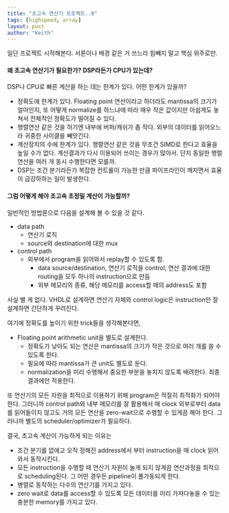 ```yaml
---
title: "초고속 연산기 프로젝트..0"
tags: [highspeed, array]
layout: post
author: "Keith"
---
```


일단 프로젝트 시작해본다. 서론이나 배경 같은 거 쓰느라 힘빼지 말고 핵심 위주로만.

#### 왜 초고속 연산기가 필요한가? DSP라든가 CPU가 있는데?

DSP나 CPU로 빠른 계산을 하는 데는 한계가 있다. 어떤 한계가 있을까?

- 정확도에 한계가 있다. Floating point 연산이라고 하더라도 mantissa의 크기가 얼마인지, 또 어떻게 normalize를 하느냐에 따라 매우 작은 값이지만 아쉽게도 놓쳐서 전체적인 정확도가 떨어질 수 있다.
- 행렬연산 같은 것을 하기엔 내부에 버퍼/캐쉬가 좀 작다. 외부의 데이터를 읽어오느라 귀중한 사이클을 빼앗긴다.
- 계산장치의 수에 한계가 있다. 행렬연산 같은 것을 무조건 SIMD로 한다고 효율을 높일 수가 없다. 계산결과가 다시 이용되어 쓰이는 경우가 많아서. 단지 동일한 행렬연산을 여러 개 동시 수행한다면 모를까.
- DSP는 조건 분기라든가 복잡한 컨트롤이 가능한 만큼 파이프라인이 깨지면서 효율이 급강하하는 일이 발생한다.

#### 그럼 어떻게 해야 초고속 초정밀 계산이 가능할까?

일반적인 방법론으로 다음을 설계해 볼 수 있을 것 같다.
- data path
  - 연산기 로직
  - source와 destination에 대한 mux
- control path
  - 외부에서 program을 읽어와서 replay할 수 있도록 함.
    - data source/destination, 연산기 로직을 control, 연산 결과에 대한 routing을 모두 하나의 instruction으로 만듬
    - 외부 메모리의 종류, 해당 메모리를 access할 때의 address도 포함

사실 별 게 없다. VHDL로 설계하면 연산기 자체와 control logic은 instruction만 잘 설계하면 간단하게 꾸려진다.

여기에 정확도를 높이기 위한 trick들을 생각해본다면,

- Floating point arithmetic unit을 별도로 설계한다. 
  - 정확도가 낮아도 되는 연산은 mantissa의 크기가 작은 것으로 여러 개를 쓸 수 있도록 한다.
  - 필요에 따라 mantissa가 큰 unit도 별도로 둔다.
  - normalization을 미리 수행해서 중요한 부분을 놓치지 않도록 배려한다. 최종 결과에만 적용한다.

또 연산기의 모든 자원을 최적으로 이용하기 위해 program은 적절히 최적화가 되어야 한다. 그러니까 control path와 내부 메모리를 잘 활용해서 매 clock 외부로부터 data를 읽어들이지 않고도 거의 모든 연산을 zero-wait으로 수행할 수 있게끔 해야 한다. 그러니까 별도의 scheduler/optimizer가 필요하다. 

결국, 초고속 계산이 가능하게 되는 이유는
- 조건 분기를 없에고 오직 정해진 address에서 부터 instruction을 매 clock 읽어와서 동작시킨다.
- 모든 instruction을 수행할 때 연산기 자윈이 놀게 되지 않게끔 연산과정을 최적으로 scheduling된다. 그 어떤 경우든 pipeline이 풀가동되게 한다.
- 병렬로 동작하는 다수의 연산기를 가지고 있다.
- zero wait로 data를 access할 수 있도록 모든 데이터를 미리 가져다놓을 수 있는 충분한 memory를 가지고 있다.

